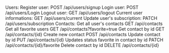 Users:
Register user: POST /api/users/signup
Login user: POST /api/users/Login
Logout user: GET /api/users/logout
Current user informations: GET /api/users/current
Update user's subscription: PATCH /api/users/subscription
Contacts:
Get all user's contacts GET /api/contacts
Get all favorite users GET /api/contacts?favorite=true
Get contact by id GET /api/contacts/{id}
Create new contact POST /api/contacts
Update contact by id PUT /api/contacts/{id}
Updates status favorite in contact by id PATCH /api/contacts/{id}/favorite
Delete contact by id DELETE /api/contacts/{id}

